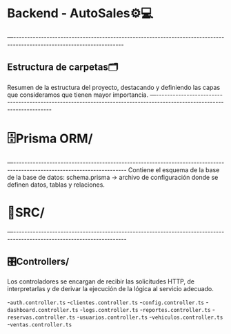 # Backend - AutoSales⚙️💻
—----------------------------------------------------------------------------------------------------------------------

## Estructura de carpetas🗂️
Resumen de la estructura del proyecto, destacando y definiendo las capas que consideramos que tienen mayor importancia.
—----------------------------------------------------------------------------------------------------------------------

# 🗄️Prisma ORM/
—-----------------------------------------------------------------------------------------------------------------------
Contiene el esquema de la base de la base de datos:
schema.prisma → archivo de configuración donde se definen datos, tablas  y relaciones.

# 📂SRC/ 
—-----------------------------------------------------------------------------------------------------------------------
## 🎛️Controllers/
Los controladores se encargan de recibir las solicitudes HTTP, de interpretarlas y de derivar la ejecución de la lógica al servicio adecuado.

-`auth.controller.ts`
-`clientes.controller.ts`
-`config.controller.ts`
-`dashboard.controller.ts`
-`logs.controller.ts`
-`reportes.controller.ts`
-`reservas.controller.ts`
-`usuarios.controller.ts`
-`vehiculos.controller.ts`
-`ventas.controller.ts`
